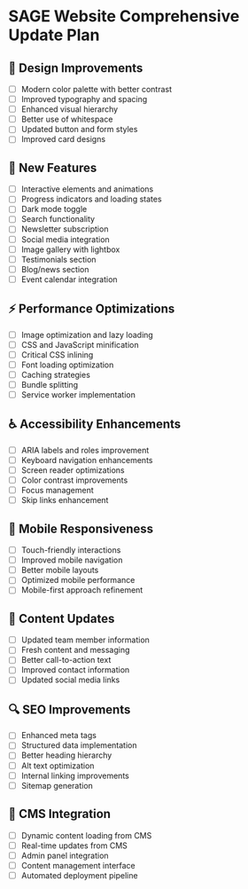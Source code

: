 # SAGE Website Comprehensive Update Plan

## 🎨 Design Improvements
- [ ] Modern color palette with better contrast
- [ ] Improved typography and spacing
- [ ] Enhanced visual hierarchy
- [ ] Better use of whitespace
- [ ] Updated button and form styles
- [ ] Improved card designs

## 🚀 New Features
- [ ] Interactive elements and animations
- [ ] Progress indicators and loading states
- [ ] Dark mode toggle
- [ ] Search functionality
- [ ] Newsletter subscription
- [ ] Social media integration
- [ ] Image gallery with lightbox
- [ ] Testimonials section
- [ ] Blog/news section
- [ ] Event calendar integration

## ⚡ Performance Optimizations
- [ ] Image optimization and lazy loading
- [ ] CSS and JavaScript minification
- [ ] Critical CSS inlining
- [ ] Font loading optimization
- [ ] Caching strategies
- [ ] Bundle splitting
- [ ] Service worker implementation

## ♿ Accessibility Enhancements
- [ ] ARIA labels and roles improvement
- [ ] Keyboard navigation enhancements
- [ ] Screen reader optimizations
- [ ] Color contrast improvements
- [ ] Focus management
- [ ] Skip links enhancement

## 📱 Mobile Responsiveness
- [ ] Touch-friendly interactions
- [ ] Improved mobile navigation
- [ ] Better mobile layouts
- [ ] Optimized mobile performance
- [ ] Mobile-first approach refinement

## 📝 Content Updates
- [ ] Updated team member information
- [ ] Fresh content and messaging
- [ ] Better call-to-action text
- [ ] Improved contact information
- [ ] Updated social media links

## 🔍 SEO Improvements
- [ ] Enhanced meta tags
- [ ] Structured data implementation
- [ ] Better heading hierarchy
- [ ] Alt text optimization
- [ ] Internal linking improvements
- [ ] Sitemap generation

## 🔗 CMS Integration
- [ ] Dynamic content loading from CMS
- [ ] Real-time updates from CMS
- [ ] Admin panel integration
- [ ] Content management interface
- [ ] Automated deployment pipeline
